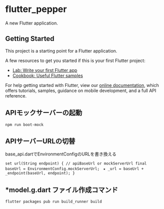 # flutter_pepper

A new Flutter application.

## Getting Started

This project is a starting point for a Flutter application.

A few resources to get you started if this is your first Flutter project:

- [Lab: Write your first Flutter app](https://flutter.dev/docs/get-started/codelab)
- [Cookbook: Useful Flutter samples](https://flutter.dev/docs/cookbook)

For help getting started with Flutter, view our
[online documentation](https://flutter.dev/docs), which offers tutorials,
samples, guidance on mobile development, and a full API reference.

## APIモックサーバーの起動

`npm run boot-mock`

## APIサーバーURLの切替

base_api.dartでEnvironmentConfigのURLを書き換える

`set url(String endpoint) {
   // apiBaseUrl or mockServerUrl
   final baseUrl = EnvironmentConfig.mockServerUrl;　★
   _url = baseUrl + _endpoint(baseUrl, endpoint);
 }`
 
 ## *model.g.dart ファイル作成コマンド
 
 `flutter packages pub run build_runner build`
